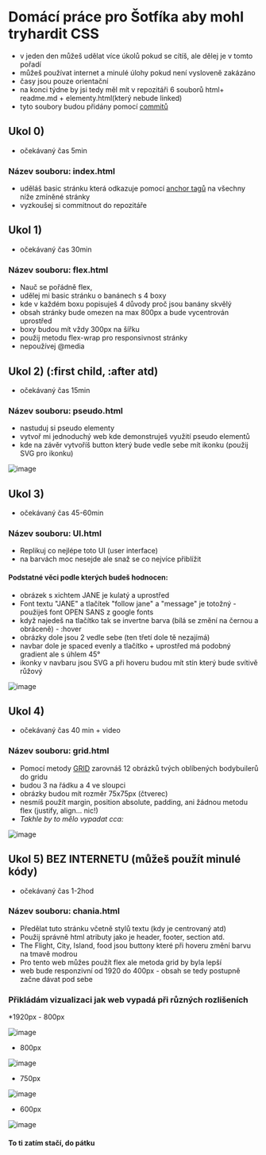 # Domácí práce pro Šotfíka aby mohl tryhardit CSS

* v jeden den můžeš udělat více úkolů pokud se cítíš, ale dělej je v tomto pořadí
* můžeš používat internet a minulé úlohy pokud není vysloveně zakázáno
* časy jsou pouze orientační
* na konci týdne by jsi tedy měl mít v repozitáři 6 souborů html+ readme.md + elementy.html(který nebude linked)
* tyto soubory budou přidány pomocí <a href="https://www.youtube.com/watch?v=B8RSMBSzFuA&ab_channel=Luis">commitů<a>

## Ukol 0) 
* očekávaný čas 5min
### Název souboru: index.html
* uděláš basic stránku která odkazuje pomocí <a href="https://www.w3schools.com/tags/tag_a.asp" target="blank">anchor tagů<a> na všechny níže zmíněné stránky
* vyzkoušej si commitnout do repozitáře

## Ukol 1) 
* očekávaný čas 30min
### Název souboru: flex.html
* Nauč se pořádně flex, 
* udělej mi basic stránku o banánech s 4 boxy
* kde v každém boxu popisuješ 4 důvody proč jsou banány skvělý
* obsah stránky bude omezen na max 800px a bude vycentrován uprostřed
* boxy budou mít vždy 300px na šířku
* použij metodu flex-wrap pro responsivnost stránky
* nepoužívej @media

## Ukol 2) (:first child, :after atd)
* očekávaný čas 15min
### Název souboru: pseudo.html
* nastuduj si pseudo elementy
* vytvoř mi jednoduchý web kde demonstruješ využití pseudo elementů 
* kde na závěr vytvoříš button který bude vedle sebe mít ikonku (použij SVG pro ikonku)

![image](https://user-images.githubusercontent.com/91286763/212567880-48b86275-7970-4506-b3a4-86208d0ab7de.png)

## Ukol 3)
* očekávaný čas 45-60min
### Název souboru: UI.html
* Replikuj co nejlépe toto UI (user interface)
* na barvách moc nesejde ale snaž se co nejvíce přiblížit
#### Podstatné věci podle kterých budeš hodnocen:
* obrázek s xichtem JANE je kulatý a uprostřed
* Font textu "JANE" a tlačítek "follow jane" a "message" je totožný - použiješ font OPEN SANS z google fonts
* když najedeš na tlačítko tak se invertne barva (bílá se změní na černou a obráceně) - :hover
* obrázky dole jsou 2 vedle sebe (ten třetí dole tě nezajímá)
* navbar dole je spaced evenly a tlačítko + uprostřed má podobný gradient ale s úhlem 45° 
* ikonky v navbaru jsou SVG a při hoveru budou mít stín který bude svítivě růžový

![image](https://user-images.githubusercontent.com/91286763/212567954-2d72e826-f91e-439f-9207-8411b7cca920.png)

## Ukol 4)
* očekávaný čas 40 min + video
### Název souboru: grid.html
* Pomocí metody <a href="https://www.youtube.com/watch?v=EiNiSFIPIQE&ab_channel=SlayingTheDragon ">GRID</a> zarovnáš 12 obrázků tvých oblíbených bodybuilerů do gridu
* budou 3 na řádku a 4 ve sloupci
* obrázky budou mít rozměr 75x75px (čtverec)
* nesmíš použít margin, position absolute, padding, ani žádnou metodu flex (justify, align... nic!)
* *Takhle by to mělo vypadat cca:*

![image](https://user-images.githubusercontent.com/91286763/212568558-ba0509b5-3a88-46d7-8d13-e7ecc5c516a9.png)

## Ukol 5) BEZ INTERNETU (můžeš použít minulé kódy)
* očekávaný čas 1-2hod
### Název souboru: chania.html
* Předělat tuto stránku včetně stylů textu (kdy je centrovaný atd)
* Použij správně html atributy jako je header, footer, section atd.
* The Flight, City, Island, food jsou buttony které při hoveru změní barvu na tmavě modrou
* Pro tento web můžes použít flex ale metoda grid by byla lepší
* web bude responzivní od 1920 do 400px - obsah se tedy postupně začne dávat pod sebe
### Přikládám vizualizaci jak web vypadá při různých rozlišeních
  
*1920px - 800px

![image](https://user-images.githubusercontent.com/91286763/212568829-d2b9030a-7ea5-4b19-af69-2caf9f00fb94.png)

* 800px

![image](https://user-images.githubusercontent.com/91286763/212568852-82f30c1a-b95d-4e8b-be66-67ec02760c4c.png)

* 750px

![image](https://user-images.githubusercontent.com/91286763/212568921-7a1aa53e-07e0-4846-8945-9a1d320aafed.png)

* 600px

![image](https://user-images.githubusercontent.com/91286763/212568876-cc7f249b-857f-4df1-a057-ed59ec56665c.png)



#### To ti zatím stačí, do pátku
